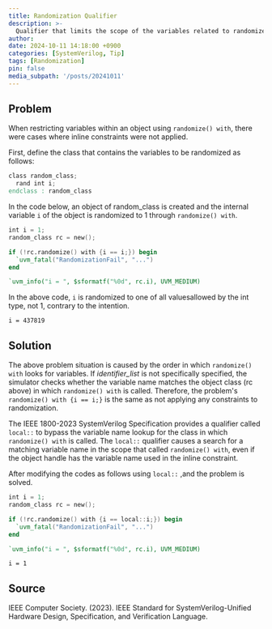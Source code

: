 ```yaml
---
title: Randomization Qualifier
description: >-
  Qualifier that limits the scope of the variables related to randomize() with
author:
date: 2024-10-11 14:18:00 +0900
categories: [SystemVerilog, Tip]
tags: [Randomization]
pin: false
media_subpath: '/posts/20241011'
---
```



## Problem
When restricting variables within an object using `randomize() with`, there were cases where inline constraints were not applied.

First, define the class that contains the variables to be randomized as follows:
```verilog
class random_class;
  rand int i;
endclass : random_class
```

In the code below, an object of random_class is created and the internal variable `i` of the object is randomized to 1 through `randomize() with`.

```verilog
int i = 1;
random_class rc = new();

if (!rc.randomize() with {i == i;}) begin
  `uvm_fatal("RandomizationFail", "...")
end

`uvm_info("i = ", $sformatf("%0d", rc.i), UVM_MEDIUM)
```
In the above code, `i` is randomized to one of all values ​​allowed by the int type, not 1, contrary to the intention.

```shell
i = 437819
```


## Solution
The above problem situation is caused by the order in which `randomize() with` looks for variables. If _identifier_list_ is not specifically specified, the simulator checks whether the variable name matches the object class (rc above) in which `randomize() with` is called. Therefore, the problem's `randomize() with {i == i;}` is the same as not applying any constraints to randomization.

The IEEE 1800-2023 SystemVerilog Specification provides a qualifier called `local::` to bypass the variable name lookup for the class in which `randomize() with` is called. The `local::` qualifier causes a search for a matching variable name in the scope that called `randomize() with`, even if the object handle has the variable name used in the inline constraint.

After modifying the codes as follows using `local::` ,and the problem is solved.

```verilog
int i = 1;
random_class rc = new();

if (!rc.randomize() with {i == local::i;}) begin
  `uvm_fatal("RandomizationFail", "...")
end

`uvm_info("i = ", $sformatf("%0d", rc.i), UVM_MEDIUM)
```
```shell
i = 1
```

## Source
IEEE Computer Society. (2023). IEEE Standard for SystemVerilog-Unified Hardware Design, Specification, and Verification Language.